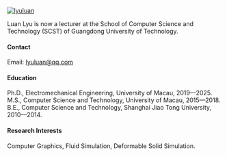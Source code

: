 

[![lyuluan](https://img.shields.io/badge/lyuluan-github-blue?logo=github)](https://github.com/yours321dog)

​​Luan Lyu is now a lecturer at the School of Computer Science and Technology (SCST) of Guangdong University of Technology.​

#### Contact

Email: <lyuluan@qq.com>

#### Education
Ph.D., Electromechanical Engineering, University of Macau, 2019—2025.\
M.S., Computer Science and Technology, University of Macau, 2015—2018.\
B.E., Computer Science and Technology, Shanghai Jiao Tong University, 2010—2014.

#### Research Interests
Computer Graphics, Fluid Simulation, Deformable Solid Simulation.


